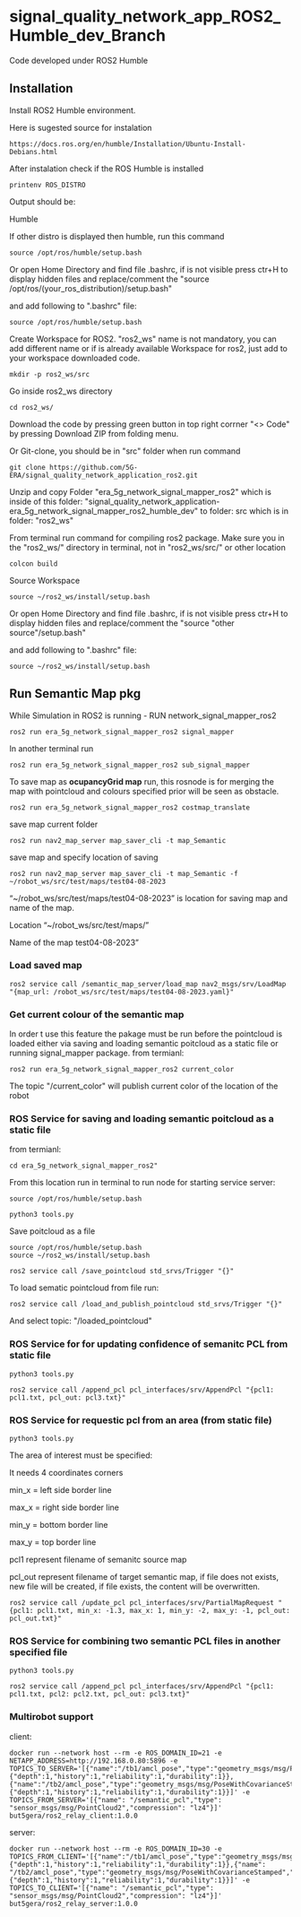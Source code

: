 # signal_quality_network_app_ROS2_Humble_dev_Branch
Code developed  under ROS2 Humble

## Installation


Install ROS2 Humble environment.

Here is sugested source for instalation 
```
https://docs.ros.org/en/humble/Installation/Ubuntu-Install-Debians.html
```


After instalation check if the ROS Humble is installed
```
printenv ROS_DISTRO
```

Output should be: 

Humble

If other distro is displayed then humble, run this command
```
source /opt/ros/humble/setup.bash
```

Or open Home Directory and find file .bashrc, if is not visible press ctr+H to display hidden files
and replace/comment the 
"source /opt/ros/(your_ros_distribution)/setup.bash"

and add following to ".bashrc" file:
```
source /opt/ros/humble/setup.bash
```


Create Workspace for ROS2. "ros2_ws" name is not mandatory, you can add different name or if is already available Workspace for ros2, just add to your workspace downloaded code.
```
mkdir -p ros2_ws/src
```

Go inside ros2_ws directory
```
cd ros2_ws/
```


Download the code by pressing green button in top right corrner "<> Code" by pressing Download ZIP from folding menu.

Or Git-clone, you should be in "src" folder when run command

```
git clone https://github.com/5G-ERA/signal_quality_network_application_ros2.git
```

Unzip and copy Folder "era_5g_network_signal_mapper_ros2" 
which is inside of this folder: "signal_quality_network_application-era_5g_network_signal_mapper_ros2_humble_dev"
to folder: src which is in folder: "ros2_ws"


From terminal run command for compiling ros2 package.
Make sure you in the "ros2_ws/" directory in terminal, not in "ros2_ws/src/" or other location
```
colcon build
```
Source Workspace
```
source ~/ros2_ws/install/setup.bash
```

Or open Home Directory and find file .bashrc, if is not visible press ctr+H to display hidden files
and replace/comment the 
"source "other source"/setup.bash"

and add following to ".bashrc" file:
```
source ~/ros2_ws/install/setup.bash
```

## Run Semantic Map pkg
While Simulation in ROS2 is running - RUN network_signal_mapper_ros2

```
ros2 run era_5g_network_signal_mapper_ros2 signal_mapper
```
In another terminal run
```
ros2 run era_5g_network_signal_mapper_ros2 sub_signal_mapper
```

To save map as **ocupancyGrid map** run, this rosnode is for merging the map with pointcloud and colours specified prior will be seen as obstacle.

```
ros2 run era_5g_network_signal_mapper_ros2 costmap_translate
```

save map current folder
```
ros2 run nav2_map_server map_saver_cli -t map_Semantic
```

save map and specify location of saving
```
ros2 run nav2_map_server map_saver_cli -t map_Semantic -f ~/robot_ws/src/test/maps/test04-08-2023
```

“~/robot_ws/src/test/maps/test04-08-2023” is location for saving map and name of the map.

Location “~/robot_ws/src/test/maps/”

Name of the map test04-08-2023”

### Load saved map

```
ros2 service call /semantic_map_server/load_map nav2_msgs/srv/LoadMap "{map_url: /robot_ws/src/test/maps/test04-08-2023.yaml}"
```

### Get current colour of the semantic map
In order t use this feature the pakage must be run before the pointcloud is loaded either via saving and loading semantic poitcloud as a static file or running signal_mapper package.
from termianl:
```
ros2 run era_5g_network_signal_mapper_ros2 current_color
```

The topic "/current_color" will publish current color of the location of the robot


### ROS Service for saving and loading semantic poitcloud as a static file

from termianl:

```
cd era_5g_network_signal_mapper_ros2"
```
From this location run in terminal to run node for starting service server:

```
source /opt/ros/humble/setup.bash
```

```
python3 tools.py
```
Save poitcloud as a file

```
source /opt/ros/humble/setup.bash
source ~/ros2_ws/install/setup.bash
```
```
ros2 service call /save_pointcloud std_srvs/Trigger "{}"
```
To load sematic pointcloud from file run:
```
ros2 service call /load_and_publish_pointcloud std_srvs/Trigger "{}"
```
And select topic: "/loaded_pointcloud"

### ROS Service for for updating confidence of semanitc PCL from static file


```
python3 tools.py
```

```
ros2 service call /append_pcl pcl_interfaces/srv/AppendPcl "{pcl1: pcl1.txt, pcl_out: pcl3.txt}"
```
### ROS Service for requestic pcl from an area (from static file)


```
python3 tools.py
```

The area of interest must be specified:

It needs 4 coordinates corners

min_x = left side border line

max_x = right side border line

min_y = bottom border line

max_y = top border line


pcl1 represent filename of semanitc  source map

pcl_out represent filename of target semantic map, if file does not exists, new file will be created, if file exists, the content will be overwritten.


```
ros2 service call /update_pcl pcl_interfaces/srv/PartialMapRequest "{pcl1: pcl1.txt, min_x: -1.3, max_x: 1, min_y: -2, max_y: -1, pcl_out: pcl_out.txt}"
```
### ROS Service for combining two semantic PCL files in another specified file


```
python3 tools.py
```

```
ros2 service call /append_pcl pcl_interfaces/srv/AppendPcl "{pcl1: pcl1.txt, pcl2: pcl2.txt, pcl_out: pcl3.txt}"
```

### Multirobot support
client:
```
docker run --network host --rm -e ROS_DOMAIN_ID=21 -e NETAPP_ADDRESS=http://192.168.0.80:5896 -e TOPICS_TO_SERVER='[{"name":"/tb1/amcl_pose","type":"geometry_msgs/msg/PoseWithCovarianceStamped","qos":{"depth":1,"history":1,"reliability":1,"durability":1}},{"name":"/tb2/amcl_pose","type":"geometry_msgs/msg/PoseWithCovarianceStamped","qos":{"depth":1,"history":1,"reliability":1,"durability":1}}]' -e TOPICS_FROM_SERVER='[{"name": "/semantic_pcl","type": "sensor_msgs/msg/PointCloud2","compression": "lz4"}]' but5gera/ros2_relay_client:1.0.0
```

server:
```
docker run --network host --rm -e ROS_DOMAIN_ID=30 -e TOPICS_FROM_CLIENT='[{"name":"/tb1/amcl_pose","type":"geometry_msgs/msg/PoseWithCovarianceStamped","qos":{"depth":1,"history":1,"reliability":1,"durability":1}},{"name": "/tb2/amcl_pose","type":"geometry_msgs/msg/PoseWithCovarianceStamped","qos":{"depth":1,"history":1,"reliability":1,"durability":1}}]' -e TOPICS_TO_CLIENT='[{"name": "/semantic_pcl","type": "sensor_msgs/msg/PointCloud2","compression": "lz4"}]' but5gera/ros2_relay_server:1.0.0
```